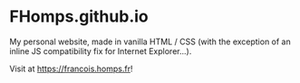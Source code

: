 # FHomps.github.io

My personal website, made in vanilla HTML / CSS (with the exception of an inline JS compatibility fix for Internet Explorer...).

Visit at https://francois.homps.fr!
